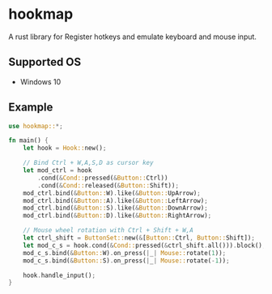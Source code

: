 # hookmap

A rust library for Register hotkeys and emulate keyboard and mouse input.

## Supported OS

* Windows 10

## Example

```rust
use hookmap::*;

fn main() {
    let hook = Hook::new();

    // Bind Ctrl + W,A,S,D as cursor key
    let mod_ctrl = hook
        .cond(&Cond::pressed(&Button::Ctrl))
        .cond(&Cond::released(&Button::Shift));
    mod_ctrl.bind(&Button::W).like(&Button::UpArrow);
    mod_ctrl.bind(&Button::A).like(&Button::LeftArrow);
    mod_ctrl.bind(&Button::S).like(&Button::DownArrow);
    mod_ctrl.bind(&Button::D).like(&Button::RightArrow);

    // Mouse wheel rotation with Ctrl + Shift + W,A
    let ctrl_shift = ButtonSet::new(&[Button::Ctrl, Button::Shift]);
    let mod_c_s = hook.cond(&Cond::pressed(&ctrl_shift.all())).block();
    mod_c_s.bind(&Button::W).on_press(|_| Mouse::rotate(1));
    mod_c_s.bind(&Button::S).on_press(|_| Mouse::rotate(-1));

    hook.handle_input();
}
```
